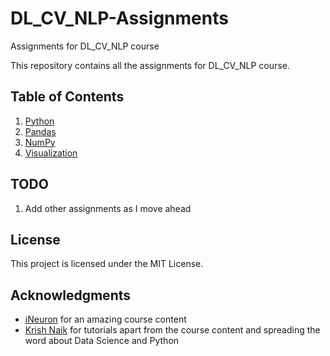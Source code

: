 # DL_CV_NLP-Assignments
Assignments for DL_CV_NLP course

This repository contains all the assignments for DL_CV_NLP course.

## Table of Contents
1. [Python](https://github.com/harshit-saraswat/Python_Assignments/tree/master/Python)
2. [Pandas](https://github.com/harshit-saraswat/Python_Assignments/tree/master/Pandas)
3. [NumPy](https://github.com/harshit-saraswat/Python_Assignments/tree/master/NumPy)
4. [Visualization](https://github.com/harshit-saraswat/Python_Assignments/tree/master/Visualization)


## TODO
1. Add other assignments as I move ahead

## License
This project is licensed under the MIT License.

## Acknowledgments

* [iNeuron](https://github.com/iNeuronai) for an amazing course content
* [Krish Naik](https://github.com/krishnaik06) for tutorials apart from the course content and spreading the word about Data Science and Python
